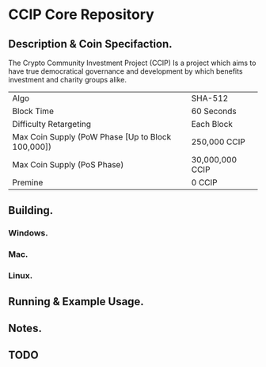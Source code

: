 # CCIP Core Repository

## Description & Coin Specifaction.

The Crypto Community Investment Project (CCIP) Is a project which aims to have true democratical governance and development by which benefits investment and charity groups alike.

<table>
<tr><td>Algo</td><td>SHA-512</td></tr>
<tr><td>Block Time</td><td>60 Seconds</td></tr>
<tr><td>Difficulty Retargeting</td><td>Each Block</td></tr>
<tr><td>Max Coin Supply (PoW Phase [Up to Block 100,000])</td><td>250,000 CCIP</td></tr>
<tr><td>Max Coin Supply (PoS Phase)</td><td>30,000,000 CCIP</td></tr>
<tr><td>Premine</td><td>0 CCIP</td></tr>
</table>


## Building.

### Windows.

### Mac.

### Linux.


## Running & Example Usage.


## Notes.

## TODO
